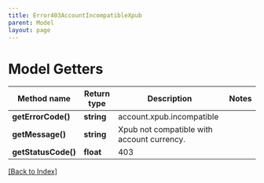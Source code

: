 ```yaml
---
title: Error403AccountIncompatibleXpub
parent: Model
layout: page
---
```


# Model Getters

Method name | Return type | Description | Notes
------------ | ------------- | ------------- | -------------
**getErrorCode()** | **string** | account.xpub.incompatible |
**getMessage()** | **string** | Xpub not compatible with account currency. |
**getStatusCode()** | **float** | 403 |

[[Back to Index]](../index.md)
